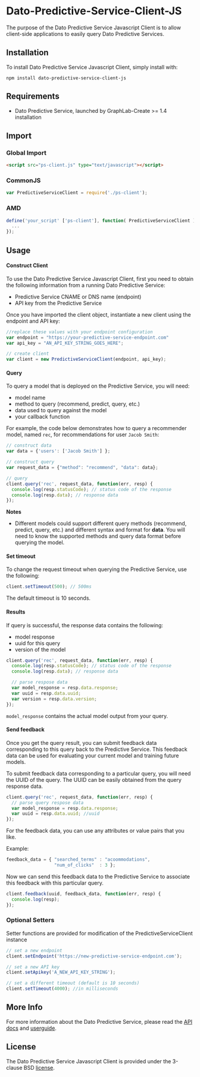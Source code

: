 Dato-Predictive-Service-Client-JS
=================================

The purpose of the Dato Predictive Service Javascript Client is to allow client-side applications to easily query Dato Predictive Services.

Installation
------------

To install Dato Predictive Service Javascript Client, simply install with:

```no-highlight
npm install dato-predictive-service-client-js
```

Requirements
------------

- Dato Predictive Service, launched by GraphLab-Create >= 1.4 installation

Import
------

### Global Import
```html
<script src="ps-client.js" type="text/javascript"></script>
```

### CommonJS

```js
var PredictiveServiceClient = require('./ps-client');
```

### AMD

```js
define('your_script' ['ps-client'], function( PredictiveServiceClient ) {
  ...
});
```

Usage
-----

#### Construct Client

To use the Dato Predictive Service Javascript Client, first you need to obtain the
following information from a running Dato Predictive Service:
* Predictive Service CNAME or DNS name (endpoint)
* API key from the Predictive Service

Once you have imported the client object, instantiate a new client using the endpoint and API key:
```js
//replace these values with your endpoint configuration
var endpoint = "https://your-predictive-service-endpoint.com"
var api_key = "AN_API_KEY_STRING_GOES_HERE";

// create client
var client = new PredictiveServiceClient(endpoint, api_key);

```

#### Query

To query a model that is deployed on the Predictive Service, you will need:

* model name
* method to query (recommend, predict, query, etc.)
* data used to query against the model
* your callback function

For example, the code below demonstrates how to query a recommender model, named
``rec``, for recommendations for user ```Jacob Smith```:

```js
// construct data
var data = {'users': ['Jacob Smith'] };

// construct query
var request_data = {"method": "recommend", "data": data};

// query
client.query('rec', request_data, function(err, resp) {
  console.log(resp.statusCode); // status code of the response
  console.log(resp.data); // response data
});
```

**Notes**

- Different models could support different query methods (recommend, predict, query, etc.)
  and different syntax and format for **data**. You will need to know the
  supported methods and query data format before querying the model.


#### Set timeout

To change the request timeout when querying the Predictive Service, use the following:

```js
client.setTimeout(500); // 500ms
```

The default timeout is 10 seconds.


#### Results

If query is successful, the response data contains the following:

* model response
* uuid for this query
* version of the model


```js
client.query('rec', request_data, function(err, resp) {
  console.log(resp.statusCode); // status code of the response
  console.log(resp.data); // response data

  // parse respose data
  var model_response = resp.data.response;
  var uuid = resp.data.uuid;
  var version = resp.data.version;
});
```

``model_response`` contains the actual model output from your query.

#### Send feedback

Once you get the query result, you can submit feedback data corresponding to this query
back to the Predictive Service. This feedback data can be used for evaluating your
current model and training future models.

To submit feedback data corresponding to a particular query, you will need the UUID
of the query. The UUID can be easily obtained from the query response data.

```js
client.query('rec', request_data, function(err, resp) {
  // parse query respose data
  var model_response = resp.data.response;
  var uuid = resp.data.uuid; //uuid
});
```

For the feedback data, you can use any attributes or value pairs that you like.

Example:
```js
feedback_data = { "searched_terms" : "acoommodations",
                  "num_of_clicks"  : 3 };
```
Now we can send this feedback data to the Predictive
Service to associate this feedback with this particular query.

```js
client.feedback(uuid, feedback_data, function(err, resp) {
  console.log(resp);
});
```

### Optional Setters

Setter functions are provided for modification of the PredictiveServiceClient instance

```js
// set a new endpoint
client.setEndpoint('https://new-predictive-service-endpoint.com');

// set a new API key
client.setApikey('A_NEW_API_KEY_STRING');

// set a different timeout (default is 10 seconds)
client.setTimeout(4000); //in milliseconds

```

More Info
---------

For more information about the Dato Predictive Service, please read
the [API docs](https://dato.com/products/create/docs/generated/graphlab.deploy.PredictiveService.html)
and [userguide](https://dato.com/learn/userguide/deployment/pred-getting-started.html).

License
-------

The Dato Predictive Service Javascript Client is provided under the 3-clause BSD [license](LICENSE).
